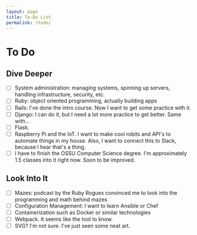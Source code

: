 ```yaml
---
layout: page
title: To-Do List
permalink: /todo/
---
```


# To Do

## Dive Deeper
- [ ] System administration: managing systems, spinning up servers, handling infrastructure, security, etc.
- [ ] Ruby: object oriented programming, actually building apps
- [ ] Rails: I've done the intro course.  Now I want to get some practice with it.
- [ ] Django: I can do it, but I need a lot more practice to get better.  Same with...
- [ ] Flask.
- [ ] Raspberry Pi and the IoT.  I want to make cool robits and API's to automate things in my house.  Also, I want to connect this to Slack, because I hear that's a thing.
- [ ] I have to finish the OSSU Computer Science degree.  I'm approximately 1.5 classes into it right now.  Soon to be improved.

## Look Into It
- [ ] Mazes: podcast by the Ruby Rogues convinced me to look into the programming and math behind mazes
- [ ] Configuration Management: I want to learn Ansible or Chef
- [ ] Containerization such as Docker or similar technologies
- [ ] Webpack.  It seems like the tool to know.
- [ ] SVG?  I'm not sure.  I've just seen some neat art.
